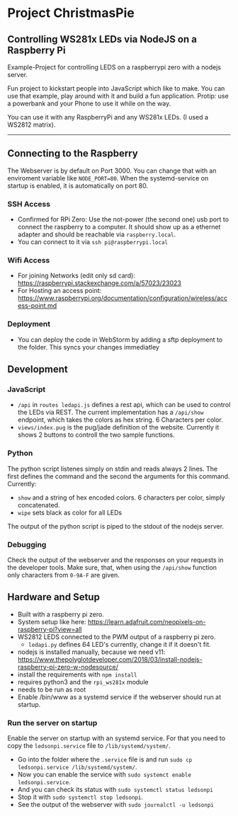 # Project ChristmasPie
## Controlling WS281x LEDs via NodeJS on a Raspberry Pi 
Example-Project for controlling LEDS on a raspberrypi zero with a nodejs server.

Fun project to kickstart people into JavaScript which like to make.
You can use that example, play around with it and build a fun application.
Protip: use a powerbank and your Phone to use it while on the way.

You can use it with any RaspberryPi and any WS281x LEDs. (I used a WS2812 matrix).


---
## Connecting to the Raspberry
The Webserver is by default on Port 3000. You can change that with an enviroment variable like `NODE_PORT=80`.
When the systemd-service on startup is enabled, it is automatically on port 80.

### SSH Access
- Confirmed for RPi Zero: Use the not-power (the second one) usb port to connect the raspberry to a computer. It should show up as a ethernet adapter and should be reachable via `raspberry.local`.
- You can connect to it via `ssh pi@raspberrypi.local`
### Wifi Access
- For joining Networks (edit only sd card): https://raspberrypi.stackexchange.com/a/57023/23023
- For Hosting an access point: https://www.raspberrypi.org/documentation/configuration/wireless/access-point.md

### Deployment
 - You can deploy the code in WebStorm by adding a sftp deployment to the folder.
 This syncs your changes immediatley


 ## Development
 ### JavaScript
 - `/api` in `routes ledapi.js` defines a rest api, which can be used to control the LEDs via REST. The current implementation has a `/api/show` endpoint, which takes the colors as hex string. 6 Characters per color.
 - `views/index.pug` is the pug/jade definition of the website. Currently it shows 2 buttons to controll the two sample functions.
 ### Python
 The python script listenes simply on stdin and reads always 2 lines. The first defines the command and the second the arguments for this command.
 Currently:
 - `show` and a string of hex encoded colors. 6 characters per color, simply concatenated.
 - `wipe` sets black as color for all LEDs
 
 The output of the python script is piped to the stdout of the nodejs server.
 ### Debugging
 Check the output of the webserver and the responses on your requests in the developer tools.
 Make sure, that, when using the `/api/show` function only characters from `0-9A-F` are given.


## Hardware and Setup
- Built with a raspberry pi zero.
- System setup like here: https://learn.adafruit.com/neopixels-on-raspberry-pi?view=all
- WS2812 LEDS connected to the PWM output of a raspberry pi zero.
   - `ledapi.py` defines 64 LED's currently, change it if it doesn't fit.
- nodejs is installed manually, because we need v11: https://www.thepolyglotdeveloper.com/2018/03/install-nodejs-raspberry-pi-zero-w-nodesource/
- install the requirements with `npm install`
- requires python3 and the `rpi_ws281x` module
- needs to be run as root
- Enable /bin/www as a systemd service if the webserver should run at startup.

### Run the server on startup
Enable the server on startup with an systemd service.
For that you need to copy the `ledsonpi.service` file to `/lib/systemd/system/`.
- Go into the folder where the `.service` file is and run `sudo cp ledsonpi.service /lib/systemd/system/`.
- Now you can enable the service with `sudo systemct enable ledsonpi.service`.
- And you can check its status with  `sudo systemctl status ledsonpi`
- Stop it with `sudo systemctl stop ledsonpi`.
- See the output of the webserver with `sudo journalctl -u ledsonpi`



